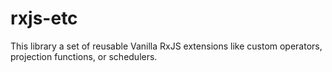# rxjs-etc

This library a set of reusable Vanilla RxJS extensions like custom operators, projection functions, or schedulers.
